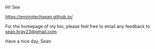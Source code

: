 Hi! See 

https://envirotechsean.github.io/ 

For the homepage of my bio, please feel free to email any feedback to sean.bray23@gmail.com.

Have a nice day,
Sean

